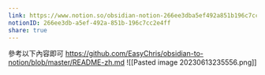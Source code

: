 ```yaml
---
link: https://www.notion.so/obsidian-notion-266ee3dba5ef492a851b196c7cc2e4ff
notionID: 266ee3db-a5ef-492a-851b-196c7cc2e4ff
share: true  
---
```

參考以下內容即可
https://github.com/EasyChris/obsidian-to-notion/blob/master/README-zh.md
![[Pasted image 20230613235556.png]]